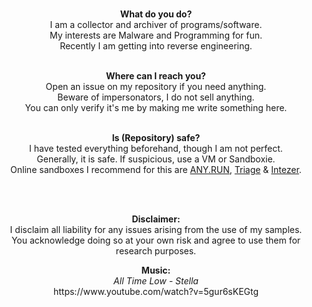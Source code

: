 <p align="center">
<br>
<b>What do you do?</b><br>  
I am a collector and archiver of programs/software.<br>
My interests are Malware and Programming for fun.<br>
Recently I am getting into reverse engineering.<br>
  
<p align="center">
<br>
<b>Where can I reach you?</b><br>
Open an issue on my repository if you need anything.<br>
Beware of impersonators, I do not sell anything.<br>
You can only verify it's me by making me write something here.<br>
</p>

<p align="center">
<br>
<b>Is (Repository) safe?</b><br>
I have tested everything beforehand, though I am not perfect.<br>
Generally, it is safe. If suspicious, use a VM or Sandboxie.<br>
Online sandboxes I recommend for this are <a href="https://app.any.run">ANY.RUN</a>, <a href="https://tria.ge">Triage</a> & <a href="https://analyze.intezer.com">Intezer</a>.<br>
</p>
  
<p align="center">
<br>
<img src="https://komarev.com/ghpvc/?username=Yuankong666&style=for-the-badge&color=000000" alt=""/>
</p>
<p align="center">

<p align="center">
<br>
<b>Disclaimer:</b><br>
I disclaim all liability for any issues arising from the use of my samples.<br>
You acknowledge doing so at your own risk and agree to use them for research purposes.</sup>
</p>
<p align="center">
<b>Music:</b><br>
<i>All Time Low - Stella</i><br>
https://www.youtube.com/watch?v=5gur6sKEGtg
</p>
<p align="center">
